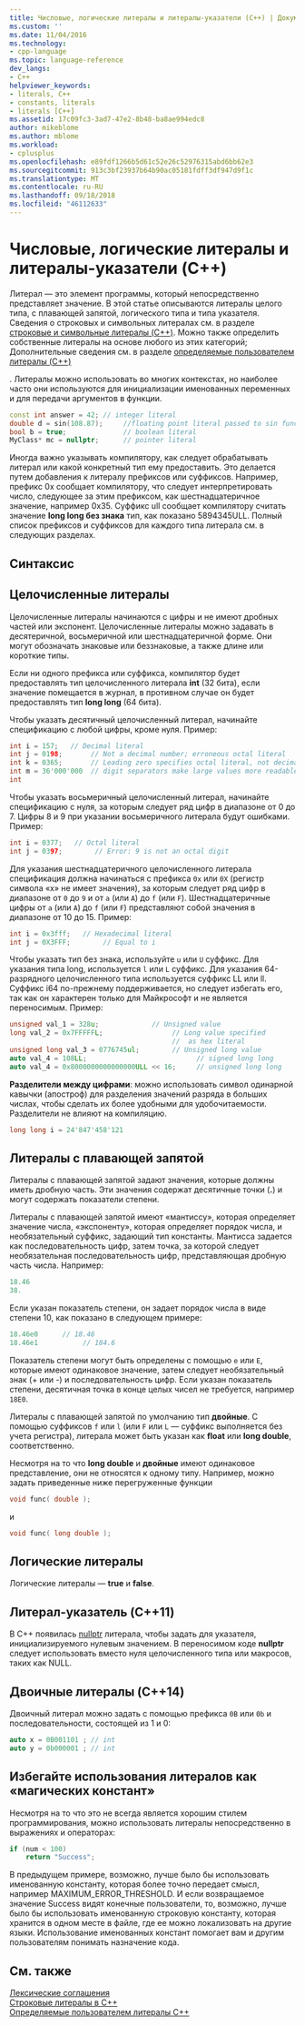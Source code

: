 ```yaml
---
title: Числовые, логические литералы и литералы-указатели (C++) | Документация Майкрософт
ms.custom: ''
ms.date: 11/04/2016
ms.technology:
- cpp-language
ms.topic: language-reference
dev_langs:
- C++
helpviewer_keywords:
- literals, C++
- constants, literals
- literals [C++]
ms.assetid: 17c09fc3-3ad7-47e2-8b48-ba8ae994edc8
author: mikeblome
ms.author: mblome
ms.workload:
- cplusplus
ms.openlocfilehash: e89fdf1266b5d61c52e26c52976315abd6bb62e3
ms.sourcegitcommit: 913c3bf23937b64b90ac05181fdff3df947d9f1c
ms.translationtype: MT
ms.contentlocale: ru-RU
ms.lasthandoff: 09/18/2018
ms.locfileid: "46112633"
---
```

# <a name="numeric-boolean-and-pointer-literals--c"></a>Числовые, логические литералы и литералы-указатели (C++)

Литерал — это элемент программы, который непосредственно представляет значение. В этой статье описываются литералы целого типа, с плавающей запятой, логического типа и типа указателя. Сведения о строковых и символьных литералах см. в разделе [строковые и символьные литералы (C++)](../cpp/string-and-character-literals-cpp.md). Можно также определить собственные литералы на основе любого из этих категорий; Дополнительные сведения см. в разделе [определяемые пользователем литералы (C++)](../cpp/user-defined-literals-cpp.md)

. Литералы можно использовать во многих контекстах, но наиболее часто они используются для инициализации именованных переменных и для передачи аргументов в функции.

```cpp
const int answer = 42; // integer literal
double d = sin(108.87);     //floating point literal passed to sin function
bool b = true;              // boolean literal
MyClass* mc = nullptr;      // pointer literal
```

Иногда важно указывать компилятору, как следует обрабатывать литерал или какой конкретный тип ему предоставить. Это делается путем добавления к литералу префиксов или суффиксов. Например, префикс 0x сообщает компилятору, что следует интерпретировать число, следующее за этим префиксом, как шестнадцатеричное значение, например 0x35. Суффикс ull сообщает компилятору считать значение **long long без знака** тип, как показано 5894345ULL. Полный список префиксов и суффиксов для каждого типа литерала см. в следующих разделах.

## <a name="syntax"></a>Синтаксис

## <a name="integer-literals"></a>Целочисленные литералы

Целочисленные литералы начинаются с цифры и не имеют дробных частей или экспонент. Целочисленные литералы можно задавать в десятеричной, восьмеричной или шестнадцатеричной форме. Они могут обозначать знаковые или беззнаковые, а также длине или короткие типы.

Если ни одного префикса или суффикса, компилятор будет предоставлять тип целочисленного литерала **int** (32 бита), если значение помещается в журнал, в противном случае он будет предоставлять тип **long long** (64 бита).

Чтобы указать десятичный целочисленный литерал, начинайте спецификацию с любой цифры, кроме нуля. Пример:

```cpp
int i = 157;   // Decimal literal
int j = 0198;       // Not a decimal number; erroneous octal literal
int k = 0365;       // Leading zero specifies octal literal, not decimal
int m = 36'000'000  // digit separators make large values more readable
int
```

Чтобы указать восьмеричный целочисленный литерал, начинайте спецификацию с нуля, за которым следует ряд цифр в диапазоне от 0 до 7. Цифры 8 и 9 при указании восьмеричного литерала будут ошибками. Пример:

```cpp
int i = 0377;   // Octal literal
int j = 0397;        // Error: 9 is not an octal digit
```

Для указания шестнадцатеричного целочисленного литерала спецификация должна начинаться с префикса `0x` или `0X` (регистр символа «x» не имеет значения), за которым следует ряд цифр в диапазоне от `0` до `9` и от `a` (или `A`) до `f` (или `F`). Шестнадцатеричные цифры от `a` (или `A`) до `f` (или `F`) представляют собой значения в диапазоне от 10 до 15. Пример:

```cpp
int i = 0x3fff;   // Hexadecimal literal
int j = 0X3FFF;        // Equal to i
```

Чтобы указать тип без знака, используйте `u` или `U` суффикс. Для указания типа long, используется `l` или `L` суффикс. Для указания 64-разрядного целочисленного типа используется суффикс LL или ll. Суффикс i64 по-прежнему поддерживается, но следует избегать его, так как он характерен только для Майкрософт и не является переносимым. Пример:

```cpp
unsigned val_1 = 328u;             // Unsigned value
long val_2 = 0x7FFFFFL;                 // Long value specified
                                        //  as hex literal
unsigned long val_3 = 0776745ul;        // Unsigned long value
auto val_4 = 108LL;                           // signed long long
auto val_4 = 0x8000000000000000ULL << 16;     // unsigned long long
```

**Разделители между цифрами**: можно использовать символ одинарной кавычки (апостроф) для разделения значений разряда в больших числах, чтобы сделать их более удобными для удобочитаемости. Разделители не влияют на компиляцию.

```cpp
long long i = 24'847'458'121
```

## <a name="floating-point-literals"></a>Литералы с плавающей запятой

Литералы с плавающей запятой задают значения, которые должны иметь дробную часть. Эти значения содержат десятичные точки (**.**) и могут содержать показатели степени.

Литералы с плавающей запятой имеют «мантиссу», которая определяет значение числа, «экспоненту», которая определяет порядок числа, и необязательный суффикс, задающий тип константы. Мантисса задается как последовательность цифр, затем точка, за которой следует необязательная последовательность цифр, представляющая дробную часть числа. Например:

```cpp
18.46
38.
```

Если указан показатель степени, он задает порядок числа в виде степени 10, как показано в следующем примере:

```cpp
18.46e0      // 18.46
18.46e1           // 184.6
```

Показатель степени могут быть определены с помощью `e` или `E`, которые имеют одинаковое значение, затем следует необязательный знак (+ или -) и последовательность цифр.  Если указан показатель степени, десятичная точка в конце целых чисел не требуется, например `18E0`.

Литералы с плавающей запятой по умолчанию тип **двойные**. С помощью суффиксов `f` или `l` (или `F` или `L` — суффикс выполняется без учета регистра), литерала может быть указан как **float** или **long double**, соответственно.

Несмотря на то что **long double** и **двойные** имеют одинаковое представление, они не относятся к одному типу. Например, можно задать приведенные ниже перегруженные функции

```cpp
void func( double );
```

и

```cpp
void func( long double );
```

## <a name="boolean-literals"></a>Логические литералы

Логические литералы — **true** и **false**.

## <a name="pointer-literal-c11"></a>Литерал-указатель (C++11)

В C++ появилась [nullptr](../cpp/nullptr.md) литерала, чтобы задать для указателя, инициализируемого нулевым значением. В переносимом коде **nullptr** следует использовать вместо нуля целочисленного типа или макросов, таких как NULL.

## <a name="binary-literals-c14"></a>Двоичные литералы (C++14)

Двоичный литерал можно задать с помощью префикса `0B` или `0b` и последовательности, состоящей из 1 и 0:

```cpp
auto x = 0B001101 ; // int
auto y = 0b000001 ; // int
```

## <a name="avoid-using-literals-as-magic-constants"></a>Избегайте использования литералов как «магических констант»

Несмотря на то что это не всегда является хорошим стилем программирования, можно использовать литералы непосредственно в выражениях и операторах:

```cpp
if (num < 100)
    return "Success";
```

В предыдущем примере, возможно, лучше было бы использовать именованную константу, которая более точно передает смысл, например MAXIMUM_ERROR_THRESHOLD. И если возвращаемое значение Success видят конечные пользователи, то, возможно, лучше было бы использовать именованную строковую константу, которая хранится в одном месте в файле, где ее можно локализовать на другие языки. Использование именованных констант помогает вам и другим пользователям понимать назначение кода.

## <a name="see-also"></a>См. также

[Лексические соглашения](../cpp/lexical-conventions.md)<br/>
[Строковые литералы в C++](../cpp/string-and-character-literals-cpp.md)<br/>
[Определяемые пользователем литералы C++](../cpp/user-defined-literals-cpp.md)